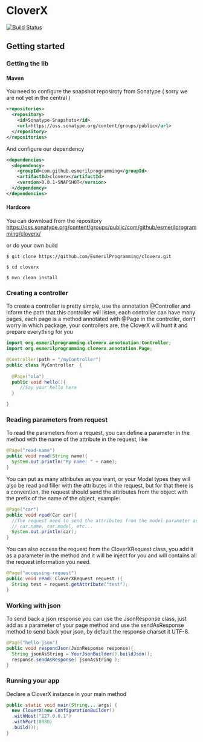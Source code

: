 CloverX
=======


[![Build Status](https://travis-ci.org/EsmerilProgramming/cloverx.svg?branch=master)](https://travis-ci.org/EsmerilProgramming/cloverx)

## Getting started

### Getting the lib
#### Maven
  You need to configure the snapshot reposiroty from Sonatype ( sorry we are not yet in the central ) 
```xml
<repositories>
  <repository>
    <id>Sonatype-Snapshots</id>
    <url>https://oss.sonatype.org/content/groups/public</url>
  </repository>
</repositories>
```
 And configure our dependency
```xml
<dependencies>
  <dependency>
    <groupId>com.github.esmerilprogramming</groupId>
    <artifactId>cloverx</artifactId>
    <version>0.0.1-SNAPSHOT</version>
  </dependency>
</dependencies>
```

#### Hardcore
 You can download from the repository https://oss.sonatype.org/content/groups/public/com/github/esmerilprogramming/cloverx/
 
 or do your own build
 
 ```shell
 $ git clone https://github.com/EsmerilProgramming/cloverx.git
 
 $ cd cloverx
 
 $ mvn clean install
 ``` 

### Creating a controller

To create a controller is pretty simple, use the annotation @Controller and inform the path that this controller will listen, each controller can have many pages, each page is a method annotated with @Page in the controller, don't worry in which package, your controllers are, the CloverX will hunt it and prepare everything for you

```java
import org.esmerilprogramming.cloverx.annotoation.Controller;
import org.esmerilprogramming.cloverx.annotation.Page;

@Controller(path = "/myController")
public class MyController  {
  
  @Page("ola")
  public void hello(){
     //Say your hello here
  }

}
```

### Reading parameters from request

To read the parameters from a request, you can define a parameter in the method with the name of the attribute in the request, like

```java
@Page("read-name")
public void read(String name){
  System.out.println("My name: " + name);
}
```

You can put as many attributes as you want, or your Model types they will also be read and filler with the attributes in the request, but for that there is a convention, the request should send the attributes from the object with the prefix of the name of the object, example:

```java
@Page("car")
public void read(Car car){
  //The request need to send the attributes from the model parameter as
  // car.name, car.model, etc...
  System.out.println(car);
}
```

You can also access the request from the CloverXRequest class, you add it as a parameter in the method and it will be inject for you
and will contains all the request information you need.

```java
@Page("accessing-request")
public void read( CloverXRequest request ){
  String test = request.getAttribute("test");
}
```
### Working with json
To send back a json response you can use the JsonResponse class, just add as a parameter of your page method and use the sendAsResponse method to send back your json, by default the response charset it UTF-8.

```java
@Page("hello-json")
public void respondJson(JsonResponse response){
  String jsonAsString = YourJsonBuilder().buildJson();
  response.sendAsResponse( jsonAsString );
}
```
### Running your app

Declare a CloverX instance in your main method

```java
public static void main(String... args) {
  new CloverX(new ConfigurationBuilder()
  .withHost("127.0.0.1")
  .withPort(8080)
  .build());
}
```
